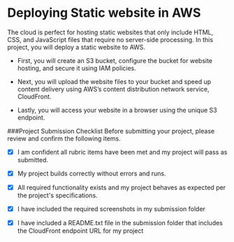 # Deploying Static website in AWS

The cloud is perfect for hosting static websites that only include HTML, CSS, and JavaScript files that require no server-side processing. In this project, you will deploy a static website to AWS.

- First, you will create an S3 bucket, configure the bucket for website hosting, and secure it using IAM policies.

- Next, you will upload the website files to your bucket and speed up content delivery using AWS’s content distribution network service, CloudFront.

- Lastly, you will access your website in a browser using the unique S3 endpoint.

###Project Submission Checklist
Before submitting your project, please review and confirm the following items.

 - [x] I am confident all rubric items have been met and my project will pass as submitted.

 - [x] My project builds correctly without errors and runs.

 - [x] All required functionality exists and my project behaves as expected per the project's specifications.

 - [x] I have included the required screenshots in my submission folder

 - [x] I have included a README.txt file in the submission folder that includes the CloudFront endpoint URL for my project
 
 
